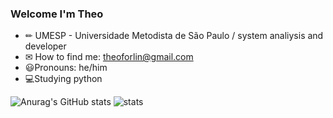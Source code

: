 ### Welcome I'm Theo


 - ✏ UMESP - Universidade Metodista de São Paulo / system analiysis and developer
 - ✉ How to find me: theoforlin@gmail.com
 - 😃Pronouns: he/him
 - 💻Studying python 



![Anurag's GitHub stats](https://github-readme-stats.vercel.app/api?username=The0afe&show_icons=true&theme=tokyonight)
![stats](https://github-readme-stats.vercel.app/api/top-langs/?username=The0afe&theme=blue-green)

